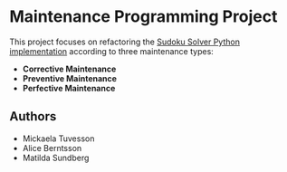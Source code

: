 # Maintenance Programming Project

This project focuses on refactoring the [Sudoku Solver Python implementation](https://github.com/Jon-Becker/sudoku-solver-py/blob/main/index.py) according to three maintenance types:

- **Corrective Maintenance**
- **Preventive Maintenance**
- **Perfective Maintenance**

## Authors

- Mickaela Tuvesson
- Alice Berntsson
- Matilda Sundberg